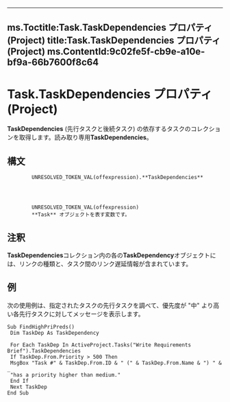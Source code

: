 

---
ms.Toctitle:Task.TaskDependencies プロパティ (Project)
title:Task.TaskDependencies プロパティ (Project)
ms.ContentId:9c02fe5f-cb9e-a10e-bf9a-66b7600f8c64
---
# Task.TaskDependencies プロパティ (Project)




**TaskDependencies** (先行タスクと後続タスク) の依存するタスクのコレクションを取得します。読み取り専用**TaskDependencies**。

## 構文

            UNRESOLVED_TOKEN_VAL(offexpression).**TaskDependencies**




            UNRESOLVED_TOKEN_VAL(offexpression)
            **Task** オブジェクトを表す変数です。



## 注釈
**TaskDependencies**コレクション内の各の**TaskDependency**オブジェクトには、リンクの種類と、タスク間のリンク遅延情報が含まれています。



## 例
次の使用例は、指定されたタスクの先行タスクを調べて、優先度が "中" より高い各先行タスクに対してメッセージを表示します。

```vba
Sub FindHighPriPreds() 
 Dim TaskDep As TaskDependency 
 
 For Each TaskDep In ActiveProject.Tasks("Write Requirements Brief").TaskDependencies 
 If TaskDep.From.Priority > 500 Then 
 MsgBox "Task #" & TaskDep.From.ID & " (" & TaskDep.From.Name & ") " & _ 
 "has a priority higher than medium." 
 End If 
 Next TaskDep 
End Sub
```





